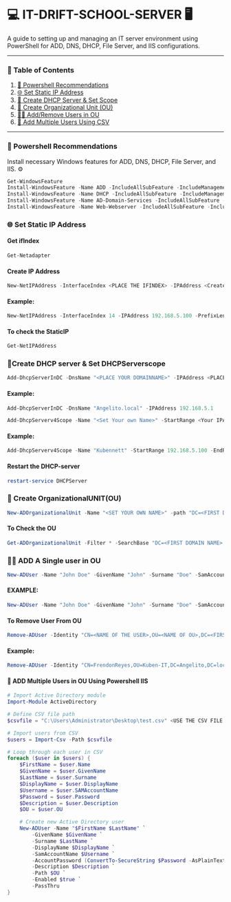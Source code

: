 # **💻 IT-DRIFT-SCHOOL-SERVER 🖥️**

A guide to setting up and managing an IT server environment using PowerShell for ADD, DNS, DHCP, File Server, and IIS configurations.

---

### **📖 Table of Contents**
1. [🚀 Powershell Recommendations](#-powershell-recommendations-)
2. [🌐 Set Static IP Address](#-set-static-ip-address)
3. [📡 Create DHCP Server & Set Scope](#create-dhcp-server--set-dhcpserverscope)
4. [📂 Create Organizational Unit (OU)](#create-dhcp-server--set-dhcpserverscope)
5. [🧑🏻 Add/Remove Users in OU](#-add-a-single-user-in-ou)
6. [👥 Add Multiple Users Using CSV](#-add-multiple-users-in-ou-using-powershell-iis)

---

### **🚀 Powershell Recommendations** <a name="powershell-recommendations"></a>
Install necessary Windows features for ADD, DNS, DHCP, File Server, and IIS. ⚙️

```powershell
Get-WindowsFeature
Install-WindowsFeature -Name ADD -IncludeAllSubFeature -IncludeManagementTools
Install-WindowsFeature -Name DHCP -IncludeAllSubFeature -IncludeManagementTools
Install-WindowsFeature -Name AD-Domain-Services -IncludeAllSubFeature -IncludeManagementTools
Install-WindowsFeature -Name Web-Webserver -IncludeAllSubFeature -IncludeManagementTools
```

### 🌐 Set Static IP Address

#### Get ifIndex
```powershell
Get-Netadapter
```
#### Create IP Address
```powershell
New-NetIPAddress -InterfaceIndex <PLACE THE IFINDEX> -IPAddress <Create own IP> -PrefixLength 24 -DefaultGateway <Place your own IP but add .1 at the end>
```
#### Example:
```powershell
New-NetIPAddress -InterfaceIndex 14 -IPAddress 192.168.5.100 -PrefixLength 24 -DefaultGateway 192.168.5.1
```
#### To check the StaticIP
```powershell
Get-NetIPAddress
```


### 📡Create DHCP server & Set DHCPServerscope
```powershell
Add-DhcpServerInDC -DnsName "<PLACE YOUR DOMAINNAME>" -IPAddress <PLACE YOUR OWN GATEWAY>
```
#### Example:
```powershell
Add-DhcpServerInDC -DnsName "Angelito.local" -IPAddress 192.168.5.1
```
```powershell
Add-DhcpServerv4Scope -Name "<Set Your own Name>" -StartRange <Your IPAddress>.100 -EndRange <Your IPAddress>.200 -SubnetMask 255.255.255.0 -State Active
```
#### Example:
```powershell
Add-DhcpServerv4Scope -Name "Kubennett" -StartRange 192.168.5.100 -EndRange 192.168.5.200 -SubnetMask 255.255.255.0 -State Active
```
#### Restart the DHCP-server
```powershell
restart-service DHCPServer
```


### 📂 Create OrganizationalUNIT(OU)
```powershell
New-ADOrganizationalUnit -Name "<SET YOUR OWN NAME>" -path "DC=<FIRST DOMAIN NAME>,DC=<local>"
```
#### To Check the OU
```powershell
Get-ADOrganizationalUnit -Filter * -SearchBase "DC=<FIRST DOMAIN NAME>,DC=<local>"
```

### 🧑🏻 ADD A Single user in OU
```powershell
New-ADUser -Name "John Doe" -GivenName "John" -Surname "Doe" -SamAccountName "jdoe" -UserPrincipalName "jdoe@example.com" -Path "OU=<NAME OF OU>,DC=<FIRST DOMAIN NAME>,DC=<local>" -AccountPassword (ConvertTo-SecureString "<CREATE STRONG PASSWORD>" -AsPlainText -Force) -Enabled $true
```
#### EXAMPLE:
```powershell
New-ADUser -Name "John Doe" -GivenName "John" -Surname "Doe" -SamAccountName "jdoe" -UserPrincipalName "jdoe@angelito.local" -Path "OU=Kuben-IT,DC=angelito,DC=local" -AccountPassword (ConvertTo-SecureString "Password123!" -AsPlainText -Force) -Enabled $true
```

#### To Remove User From OU
```powershell
Remove-ADUser -Identity "CN=<NAME OF THE USER>,OU=<NAME OF OU>,DC=<FIRST DOMAIN NAME>,DC=<local>" -Confirm$false
```
#### Example:
```powershell
Remove-ADUser -Identity "CN=FrendonReyes,OU=Kuben-IT,DC=Angelito,DC=local" -Confirm$false
```

#### 👥 ADD Multiple Users in OU Using Powershell IIS 
```powershell
# Import Active Directory module
Import-Module ActiveDirectory

# Define CSV file path
$csvfile = "C:\Users\Administrator\Desktop\test.csv" <USE THE CSV FILE "INFO.CSV" IN THE RESPOSITORY>

# Import users from CSV
$users = Import-Csv -Path $csvfile

# Loop through each user in CSV
foreach ($user in $users) {
    $FirstName = $user.Name
    $GivenName = $user.GivenName
    $LastName = $user.Surname
    $DisplayName = $user.DisplayName
    $Username = $user.SAMAccountName
    $Password = $user.Password
    $Description = $user.Description
    $OU = $user.OU

    # Create new Active Directory user
    New-ADUser -Name "$FirstName $LastName" `
        -GivenName $GivenName `
        -Surname $LastName `
        -DisplayName $DisplayName `
        -SamAccountName $Username `
        -AccountPassword (ConvertTo-SecureString $Password -AsPlainText -Force) `
        -Description $Description `
        -Path $OU `
        -Enabled $true `
        -PassThru
}

```


